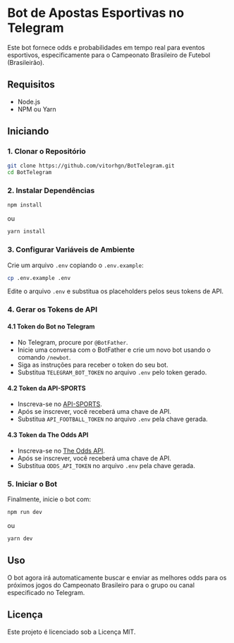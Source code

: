 # Bot de Apostas Esportivas no Telegram

Este bot fornece odds e probabilidades em tempo real para eventos esportivos, especificamente para o Campeonato Brasileiro de Futebol (Brasileirão).

## Requisitos

- Node.js
- NPM ou Yarn

## Iniciando

### 1. Clonar o Repositório

```bash
git clone https://github.com/vitorhgn/BotTelegram.git
cd BotTelegram
```

### 2. Instalar Dependências

```bash
npm install
```
ou
```bash
yarn install
```

### 3. Configurar Variáveis de Ambiente

Crie um arquivo `.env` copiando o `.env.example`:

```bash
cp .env.example .env
```

Edite o arquivo `.env` e substitua os placeholders pelos seus tokens de API.

### 4. Gerar os Tokens de API

#### 4.1 Token do Bot no Telegram
- No Telegram, procure por `@BotFather`.
- Inicie uma conversa com o BotFather e crie um novo bot usando o comando `/newbot`.
- Siga as instruções para receber o token do seu bot.
- Substitua `TELEGRAM_BOT_TOKEN` no arquivo `.env` pelo token gerado.

#### 4.2 Token da API-SPORTS
- Inscreva-se no [API-SPORTS](https://www.api-football.com/).
- Após se inscrever, você receberá uma chave de API.
- Substitua `API_FOOTBALL_TOKEN` no arquivo `.env` pela chave gerada.

#### 4.3 Token da The Odds API
- Inscreva-se no [The Odds API](https://the-odds-api.com/).
- Após se inscrever, você receberá uma chave de API.
- Substitua `ODDS_API_TOKEN` no arquivo `.env` pela chave gerada.

### 5. Iniciar o Bot

Finalmente, inicie o bot com:

```bash
npm run dev
```
ou
```bash
yarn dev
```

## Uso

O bot agora irá automaticamente buscar e enviar as melhores odds para os próximos jogos do Campeonato Brasileiro para o grupo ou canal especificado no Telegram.

## Licença

Este projeto é licenciado sob a Licença MIT.
